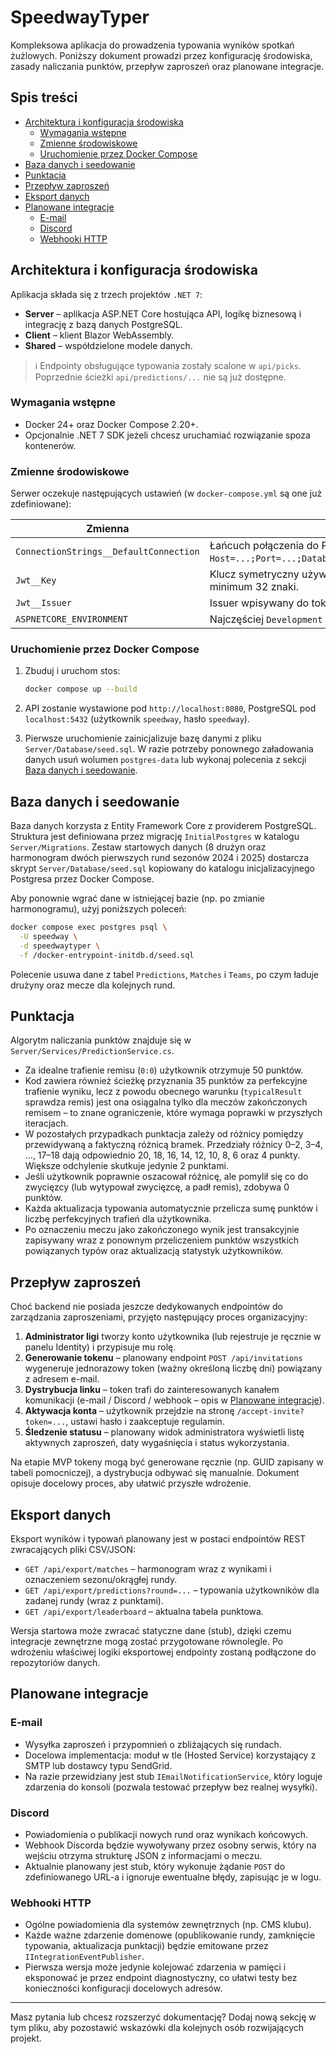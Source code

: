 # SpeedwayTyper

Kompleksowa aplikacja do prowadzenia typowania wyników spotkań żużlowych. Poniższy dokument prowadzi przez konfigurację środowiska, zasady naliczania punktów, przepływ zaproszeń oraz planowane integracje.

## Spis treści
- [Architektura i konfiguracja środowiska](#architektura-i-konfiguracja-środowiska)
  - [Wymagania wstępne](#wymagania-wstępne)
  - [Zmienne środowiskowe](#zmienne-środowiskowe)
  - [Uruchomienie przez Docker Compose](#uruchomienie-przez-docker-compose)
- [Baza danych i seedowanie](#baza-danych-i-seedowanie)
- [Punktacja](#punktacja)
- [Przepływ zaproszeń](#przepływ-zaproszeń)
- [Eksport danych](#eksport-danych)
- [Planowane integracje](#planowane-integracje)
  - [E-mail](#e-mail)
  - [Discord](#discord)
  - [Webhooki HTTP](#webhooki-http)

## Architektura i konfiguracja środowiska

Aplikacja składa się z trzech projektów `.NET 7`:

- **Server** – aplikacja ASP.NET Core hostująca API, logikę biznesową i integrację z bazą danych PostgreSQL.
- **Client** – klient Blazor WebAssembly.
- **Shared** – współdzielone modele danych.

> ℹ️ Endpointy obsługujące typowania zostały scalone w `api/picks`. Poprzednie ścieżki `api/predictions/...` nie są już dostępne.

### Wymagania wstępne

- Docker 24+ oraz Docker Compose 2.20+.
- Opcjonalnie .NET 7 SDK jeżeli chcesz uruchamiać rozwiązanie spoza kontenerów.

### Zmienne środowiskowe

Serwer oczekuje następujących ustawień (w `docker-compose.yml` są one już zdefiniowane):

| Zmienna | Opis |
| --- | --- |
| `ConnectionStrings__DefaultConnection` | Łańcuch połączenia do PostgreSQL (format `Host=...;Port=...;Database=...;Username=...;Password=...`). |
| `Jwt__Key` | Klucz symetryczny używany do podpisywania tokenów JWT – minimum 32 znaki. |
| `Jwt__Issuer` | Issuer wpisywany do tokenów JWT. |
| `ASPNETCORE_ENVIRONMENT` | Najczęściej `Development` dla środowiska lokalnego. |

### Uruchomienie przez Docker Compose

1. Zbuduj i uruchom stos:

   ```bash
   docker compose up --build
   ```

2. API zostanie wystawione pod `http://localhost:8080`, PostgreSQL pod `localhost:5432` (użytkownik `speedway`, hasło `speedway`).

3. Pierwsze uruchomienie zainicjalizuje bazę danymi z pliku `Server/Database/seed.sql`. W razie potrzeby ponownego załadowania danych usuń wolumen `postgres-data` lub wykonaj polecenia z sekcji [Baza danych i seedowanie](#baza-danych-i-seedowanie).

## Baza danych i seedowanie

Baza danych korzysta z Entity Framework Core z providerem PostgreSQL. Struktura jest definiowana przez migrację `InitialPostgres` w katalogu `Server/Migrations`. Zestaw startowych danych (8 drużyn oraz harmonogram dwóch pierwszych rund sezonów 2024 i 2025) dostarcza skrypt `Server/Database/seed.sql` kopiowany do katalogu inicjalizacyjnego Postgresa przez Docker Compose.

Aby ponownie wgrać dane w istniejącej bazie (np. po zmianie harmonogramu), użyj poniższych poleceń:

```bash
docker compose exec postgres psql \
  -U speedway \
  -d speedwaytyper \
  -f /docker-entrypoint-initdb.d/seed.sql
```

Polecenie usuwa dane z tabel `Predictions`, `Matches` i `Teams`, po czym ładuje drużyny oraz mecze dla kolejnych rund.

## Punktacja

Algorytm naliczania punktów znajduje się w `Server/Services/PredictionService.cs`.

- Za idealne trafienie remisu (`0:0`) użytkownik otrzymuje 50 punktów.
- Kod zawiera również ścieżkę przyznania 35 punktów za perfekcyjne trafienie wyniku, lecz z powodu obecnego warunku (`typicalResult` sprawdza remis) jest ona osiągalna tylko dla meczów zakończonych remisem – to znane ograniczenie, które wymaga poprawki w przyszłych iteracjach.
- W pozostałych przypadkach punktacja zależy od różnicy pomiędzy przewidywaną a faktyczną różnicą bramek. Przedziały różnicy 0–2, 3–4, …, 17–18 dają odpowiednio 20, 18, 16, 14, 12, 10, 8, 6 oraz 4 punkty. Większe odchylenie skutkuje jedynie 2 punktami.
- Jeśli użytkownik poprawnie oszacował różnicę, ale pomylił się co do zwycięzcy (lub wytypował zwycięzcę, a padł remis), zdobywa 0 punktów.
- Każda aktualizacja typowania automatycznie przelicza sumę punktów i liczbę perfekcyjnych trafień dla użytkownika.
- Po oznaczeniu meczu jako zakończonego wynik jest transakcyjnie zapisywany wraz z ponownym przeliczeniem punktów wszystkich powiązanych typów oraz aktualizacją statystyk użytkowników.

## Przepływ zaproszeń

Choć backend nie posiada jeszcze dedykowanych endpointów do zarządzania zaproszeniami, przyjęto następujący proces organizacyjny:

1. **Administrator ligi** tworzy konto użytkownika (lub rejestruje je ręcznie w panelu Identity) i przypisuje mu rolę.
2. **Generowanie tokenu** – planowany endpoint `POST /api/invitations` wygeneruje jednorazowy token (ważny określoną liczbę dni) powiązany z adresem e-mail.
3. **Dystrybucja linku** – token trafi do zainteresowanych kanałem komunikacji (e-mail / Discord / webhook – opis w [Planowane integracje](#planowane-integracje)).
4. **Aktywacja konta** – użytkownik przejdzie na stronę `/accept-invite?token=...`, ustawi hasło i zaakceptuje regulamin.
5. **Śledzenie statusu** – planowany widok administratora wyświetli listę aktywnych zaproszeń, daty wygaśnięcia i status wykorzystania.

Na etapie MVP tokeny mogą być generowane ręcznie (np. GUID zapisany w tabeli pomocniczej), a dystrybucja odbywać się manualnie. Dokument opisuje docelowy proces, aby ułatwić przyszłe wdrożenie.

## Eksport danych

Eksport wyników i typowań planowany jest w postaci endpointów REST zwracających pliki CSV/JSON:

- `GET /api/export/matches` – harmonogram wraz z wynikami i oznaczeniem sezonu/okrągłej rundy.
- `GET /api/export/predictions?round=...` – typowania użytkowników dla zadanej rundy (wraz z punktami).
- `GET /api/export/leaderboard` – aktualna tabela punktowa.

Wersja startowa może zwracać statyczne dane (stub), dzięki czemu integracje zewnętrzne mogą zostać przygotowane równolegle. Po wdrożeniu właściwej logiki eksportowej endpointy zostaną podłączone do repozytoriów danych.

## Planowane integracje

### E-mail

- Wysyłka zaproszeń i przypomnień o zbliżających się rundach.
- Docelowa implementacja: moduł w tle (Hosted Service) korzystający z SMTP lub dostawcy typu SendGrid.
- Na razie przewidziany jest stub `IEmailNotificationService`, który loguje zdarzenia do konsoli (pozwala testować przepływ bez realnej wysyłki).

### Discord

- Powiadomienia o publikacji nowych rund oraz wynikach końcowych.
- Webhook Discorda będzie wywoływany przez osobny serwis, który na wejściu otrzyma strukturę JSON z informacjami o meczu.
- Aktualnie planowany jest stub, który wykonuje żądanie `POST` do zdefiniowanego URL-a i ignoruje ewentualne błędy, zapisując je w logu.

### Webhooki HTTP

- Ogólne powiadomienia dla systemów zewnętrznych (np. CMS klubu).
- Każde ważne zdarzenie domenowe (opublikowanie rundy, zamknięcie typowania, aktualizacja punktacji) będzie emitowane przez `IIntegrationEventPublisher`.
- Pierwsza wersja może jedynie kolejować zdarzenia w pamięci i eksponować je przez endpoint diagnostyczny, co ułatwi testy bez konieczności konfiguracji docelowych adresów.

---

Masz pytania lub chcesz rozszerzyć dokumentację? Dodaj nową sekcję w tym pliku, aby pozostawić wskazówki dla kolejnych osób rozwijających projekt.
